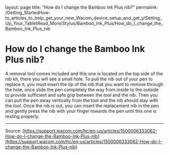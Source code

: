 layout: page
title: "How do I change the Bamboo Ink Plus nib?"
permalink: /Getting_StartedHow-to_articles_to_help_get_your_new_Wacom_device_setup_and_get_y/Setting_Up_Your_TabletRead_More/Stylus/Bamboo_Ink_Plus/How_do_I_change_the_Bamboo_Ink_Plus_nib

# How do I change the Bamboo Ink Plus nib?

A removal tool comes included and this one is located on the top side of the nib kit, there you will see a small hole. To pull the nib out of your pen to replace it, you must insert the tip of the nib that you want to remove through the hole, once slide the pen completely the way from inside to the outside to provide sufficient and safe grip between the tool and the nib. Then you can pull the pen away vertically from the tool and the nib should stay with the tool. Once the nib is out, you can insert the replacement nib in the pen and gently press the nib with your finger towards the pen until this one is resting properly.

---
Source: [https://support.wacom.com/hc/en-us/articles/1500006333062-How-do-I-change-the-Bamboo-Ink-Plus-nib](https://support.wacom.com/hc/en-us/articles/1500006333062-How-do-I-change-the-Bamboo-Ink-Plus-nib)
